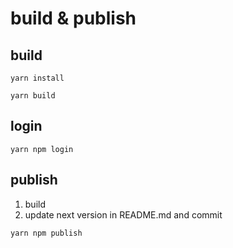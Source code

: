 # build & publish

## build
``` shell
yarn install
```

``` shell
yarn build
```

## login
``` shell
yarn npm login
```

## publish
1. build
2. update next version in README.md and commit
``` shell
yarn npm publish
```
